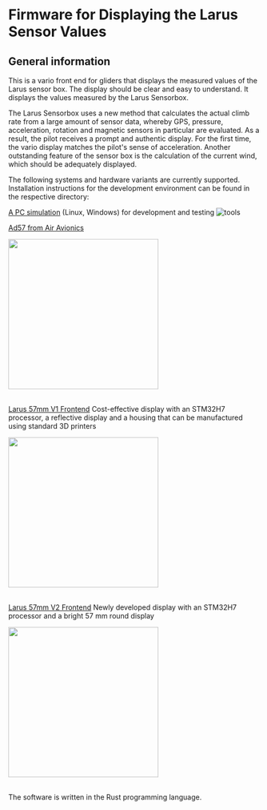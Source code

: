 Firmware for Displaying the Larus Sensor Values
===============================================

General information
-------------------

This is a vario front end for gliders that displays the measured values of the Larus sensor box. The display should be clear and easy to understand. It displays the values measured by the Larus Sensorbox.

The Larus Sensorbox uses a new method that calculates the actual climb rate from a large amount of sensor data, whereby GPS, pressure, acceleration, rotation and magnetic sensors in particular are evaluated. As a result, the pilot receives a prompt and authentic display. For the first time, the vario display matches the pilot's sense of acceleration. Another outstanding feature of the sensor box is the calculation of the current wind, which should be adequately displayed.

The following systems and hardware variants are currently supported. Installation instructions for the development environment can be found in the respective directory:


[A PC simulation](https://github.com/larus-breeze/sw_frontend_rs/tree/master/device/pc) (Linux, Windows) for development and testing
![tools](https://github.com/larus-breeze/sw_frontend_rs/assets/3678273/74c01117-cf99-40b7-b68e-ff5c3c36fc2b)

[Ad57 from Air Avionics](https://github.com/larus-breeze/sw_frontend_rs/tree/master/device/air_avionics_ad57)

<img src="https://github.com/user-attachments/assets/36f65970-831a-480e-8eea-c4b77a390265" width="300"><br /><br />

[Larus 57mm V1 Frontend](https://github.com/larus-breeze/sw_frontend_rs/tree/master/device/larus_frontend_v1) Cost-effective display with an STM32H7 processor, a reflective display and a housing that can be manufactured using standard 3D printers

<img src="https://github.com/user-attachments/assets/49be542f-0b2f-41f9-a855-876065db93e9" width="300"><br /><br />

[Larus 57mm V2 Frontend](https://github.com/larus-breeze/sw_frontend_rs/tree/master/device/larus_frontend_v2) Newly developed display with an STM32H7 processor and a bright 57 mm round display

<img src="https://github.com/user-attachments/assets/28192747-6cb0-42bd-bf88-59092df5014e" width="300"><br /><br />


The software is written in the Rust programming language.
